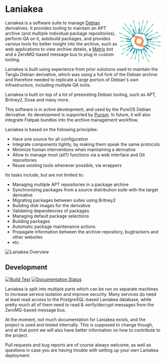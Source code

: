 Laniakea
========
<img align="right" width="136" src="docs/_graphics/logo.svg">

Laniakea is a software suite to manage [Debian](https://www.debian.org/) derivatives.
It provides tooling to maintain an APT archive (and multiple individual package repositories),
perform QA on it, autobuild packages, and provides various tools for better insight into the archive, such as
web applications to view archive details, a [Matrix](https://matrix.org/) bot and a ZeroMQ-based message bus to plug
in custom tooling.

Laniakea is built using experience from prior solutions used to maintain the Tanglu Debian derivative, which was
using a full fork of the Debian archive and therefore needed to replicate a large portion of Debian's own infrastructure,
including multiple QA tools.

Laniakea is built on top of a lot of preexisting Debian tooling, such as APT, Britney2, Dose and many more.

This software is in active development, and used by the PureOS Debian derivative. Its development is supported
by [Purism](https://puri.sm/).
In future, it will also integrate Flatpak bundles into the archive management workflow.

Laniakea is based on the following principles:
 * Have one source for all configuration
 * Integrate components tightly, by making them speak the same protocols
 * Minimize human interventions when maintaining a derivative
 * Allow to manage most (all?) functions via a web interface and Git repositories
 * Reuse existing tools whenever possible, via wrappers

Its tasks include, but are not limited to:
 * Managing multiple APT repositories in a package archive
 * Synchronizing packages from a source distribution suite with the target derivative
 * Migrating packages between suites using Britney2
 * Building disk images for the derivative
 * Validating dependencies of packages
 * Managing default package selections
 * Building packages
 * Automatic package maintenance actions
 * Propagate information between the archive repository, bugtrackers and other websites
 * etc.

![Laniakea Overview](docs/_graphics/laniakea-overview.svg "Laniakea Overview")

##  Development

[![Build Test](https://github.com/lkhq/laniakea/actions/workflows/build-test.yml/badge.svg)](https://github.com/lkhq/laniakea/actions/workflows/build-test.yml)
[![Documentation Status](https://readthedocs.org/projects/laniakea-hq/badge/?version=latest)](https://laniakea-hq.readthedocs.io/en/latest/?badge=latest)

Laniakea is split into multiple parts which can be run on separate machines to increase service isolation and improve
security. Many services do need at least read access to the PostgreSQL-based Laniakea database, while pretty much all
of them need to read & verify/decrypt messages from the ZeroMQ-based message bus.

At the moment, not much documentation for Laniakea exists, and the project is used and tested internally.
This is supposed to change though, and at that point we will also have better information on how to contribute to the project.

Pull requests and bug reports are of course always welcome, as well as questions in case you are having trouble with
setting up your own Laniakea deployment.
